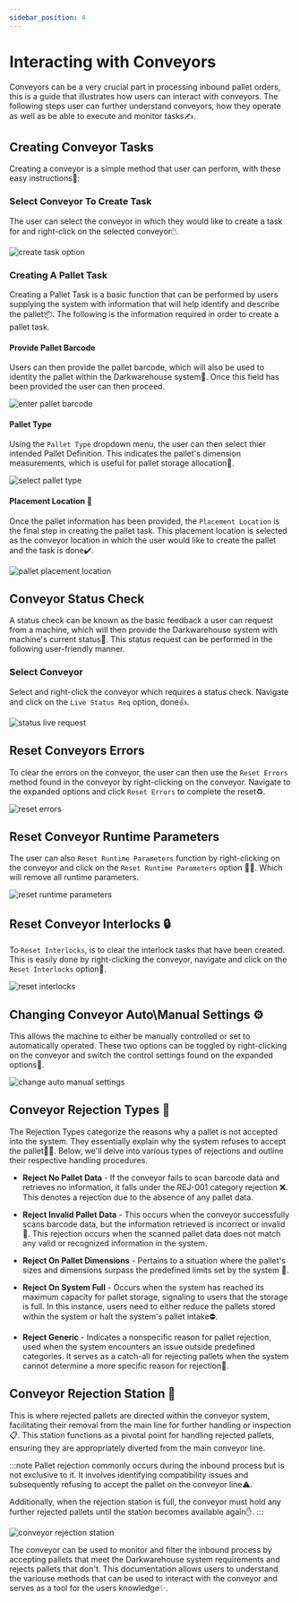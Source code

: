 ```yaml
---
sidebar_position: 4
---
```


# Interacting with Conveyors

Conveyors can be a very crucial part in processing inbound pallet orders, this is a guide that illustrates how users can interact with conveyors. The following steps user can further understand conveyors, how they operate as well as be able to execute and monitor tasks✍️.

## Creating Conveyor Tasks

Creating a conveyor is a simple method that user can perform, with these easy instructions🔽:

### Select Conveyor To Create Task

The user can select the conveyor in which they would like to create a task for and right-click on the selected conveyor🖱️.

![create task option](assets/working-with-conveyors/create-task-option.png "create task option")

### Creating A Pallet Task

Creating a Pallet Task is a basic function that can be performed by users supplying the system with information that will help identify and describe the pallet📦. The following is the information required in order to create a pallet task.

#### Provide Pallet Barcode

Users can then provide the pallet barcode, which will also be used to identity the pallet within the Darkwarehouse system📛. Once this field has been provided the user can then proceed.

![enter pallet barcode](assets/working-with-conveyors/enter-pallet-barcode.png "enter pallet barcode")

#### Pallet Type

Using the `Pallet Type` dropdown menu, the user can then select thier intended Pallet Definition. This indicates the pallet's dimension measurements, which is useful for pallet storage allocation📍.

![select pallet type](assets/working-with-conveyors/select-pallet-type.png "select pallet type")

#### Placement Location 📌

Once the pallet information has been provided, the `Placement Location` is the final step in creating the pallet task. This placement location is selected as the conveyor location in which the user would like to create the pallet and the task is done✔️.

![pallet placement location](assets/working-with-conveyors/pallet-placement-location.png "pallet placement location")

## Conveyor Status Check

A status check can be known as the basic feedback a user can request from a machine, which will then provide the Darkwarehouse system with machine's current status📡. This status request can be performed in the following user-friendly manner. 

### Select Conveyor

Select and right-click the conveyor which requires a status check. Navigate and click on the `Live Status Req` option, done👍.

![status live request](assets/working-with-conveyors/status-live-request.png "status live request")

## Reset Conveyors Errors

To clear the errors on the conveyor, the user can then use the `Reset Errors` method found in the conveyor by right-clicking on the conveyor. Navigate to the expanded options and click `Reset Errors` to complete the reset♻️.

![reset errors](assets/working-with-conveyors/reset-errors.png "reset errors")

## Reset Conveyor Runtime Parameters

The user can also `Reset Runtime Parameters` function by right-clicking on the conveyor and click on the `Reset Runtime Parameters` option 👨‍💻. Which will remove all runtime parameters.

![reset runtime parameters](assets/working-with-conveyors/reset-runtime-parameters.png "reset runtime parameters")

## Reset Conveyor Interlocks 🔒

To `Reset Interlocks`, is to clear the interlock tasks that have been created. This is easily done by right-clicking the conveyor, navigate and click on the `Reset Interlocks` option🔗.

![reset interlocks](assets/working-with-conveyors/pallet-placement-location.png "reset interlocks")

## Changing Conveyor Auto\Manual Settings ⚙️

This allows the machine to either be manually controlled or set to automatically operated. These two options can be toggled by right-clicking on the conveyor and switch the control settings found on the expanded options🎯.

![change auto manual settings](assets/working-with-conveyors/change-auto-manual-settings.png "change auto manual settings")

## Conveyor Rejection Types 🛑

The Rejection Types categorize the reasons why a pallet is not accepted into the system. They essentially explain why the system refuses to accept the pallet🙅‍♂️. Below, we'll delve into various types of rejections and outline their respective handling procedures.

- **Reject No Pallet Data** - If the conveyor fails to scan barcode data and retrieves no information, it falls under the REJ-001 category rejection ❌. This denotes a rejection due to the absence of any pallet data.

- **Reject Invalid Pallet Data** - This occurs when the conveyor successfully scans barcode data, but the information retrieved is incorrect or invalid📝. This rejection occurs when the scanned pallet data does not match any valid or recognized information in the system.

- **Reject On Pallet Dimensions** - Pertains to a situation where the pallet's sizes and dimensions surpass the predefined limits set by the system 📐.

- **Reject On System Full** - Occurs when the system has reached its maximum capacity for pallet storage, signaling to users that the storage is full. In this instance, users need to either reduce the pallets stored within the system or halt the system's pallet intake⛔.

- **Reject Generic** - Indicates a nonspecific reason for pallet rejection, used when the system encounters an issue outside predefined categories. It serves as a catch-all for rejecting pallets when the system cannot determine a more specific reason for rejection🚫.

## Conveyor Rejection Station 🚨

 This is where rejected pallets are directed within the conveyor system, facilitating their removal from the main line for further handling or inspection📋. This station functions as a pivotal point for handling rejected pallets, ensuring they are appropriately diverted from the main conveyor line.

:::note 
Pallet rejection commonly occurs during the inbound process but is not exclusive to it. It involves identifying compatibility issues and subsequently refusing to accept the pallet on the conveyor line⚠️.

Additionally, when the rejection station is full, the conveyor must hold any further rejected pallets until the station becomes available again✋.
:::

![conveyor rejection station](assets/working-with-conveyors/conveyor-rejection-station.png "conveyor rejection station")

The conveyor can be used to monitor and filter the inbound process by accepting pallets that meet the Darkwarehouse system requirements and rejects pallets that don't. This documentation allows users to understand the variouse methods that can be used to interact with the conveyor and serves as a tool for the users knowledge✨.